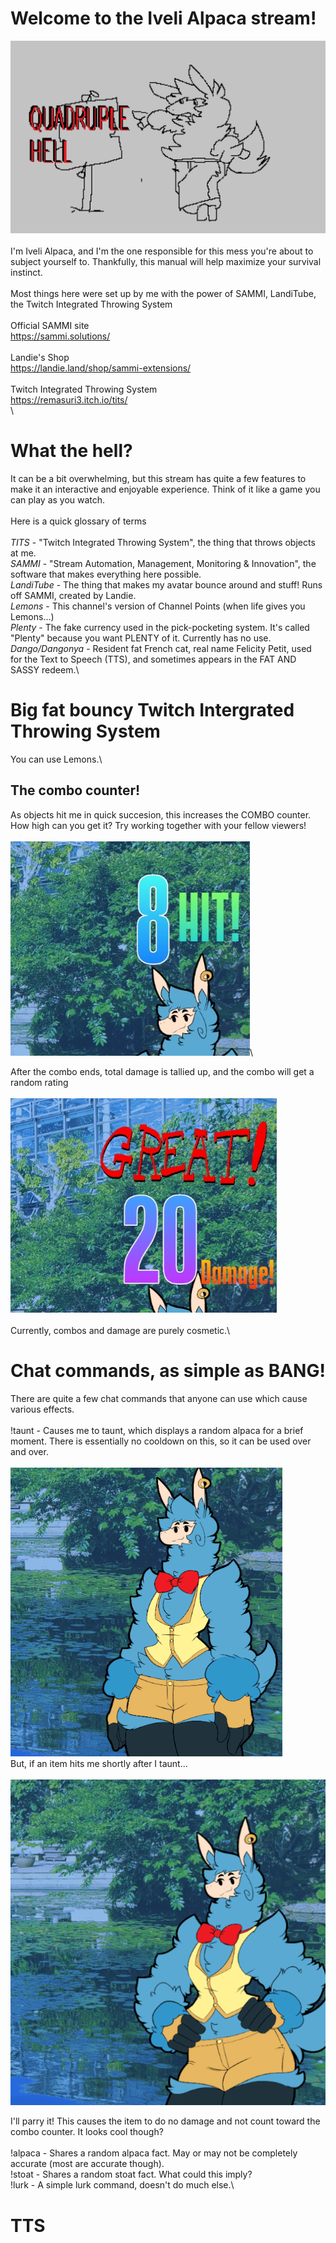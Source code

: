 # Welcome to the Iveli Alpaca stream!
![A poorly drawn alpaca pointing to a sign that reads "QUADRUPLE HELL"](media/quadrupleHell.jpg)\
\
I'm Iveli Alpaca, and I'm the one responsible for this mess you're about to subject yourself to.  Thankfully, this manual will help maximize your survival instinct.\
\
Most things here were set up by me with the power of SAMMI, LandiTube, the Twitch Integrated Throwing System\
\
Official SAMMI site\
https://sammi.solutions/
\
\
Landie's Shop\
https://landie.land/shop/sammi-extensions/
\
\
Twitch Integrated Throwing System\
https://remasuri3.itch.io/tits/
\
\
# What the hell?

It can be a bit overwhelming, but this stream has quite a few features to make it an interactive and enjoyable experience.  Think of it like a game you can play as you watch.\
\
Here is a quick glossary of terms\
\
*TITS* - "Twitch Integrated Throwing System", the thing that throws objects at me.\
*SAMMI* - "Stream Automation, Management, Monitoring & Innovation", the software that makes everything here possible.\
*LandiTube* - The thing that makes my avatar bounce around and stuff!  Runs off SAMMI, created by Landie.\
*Lemons* - This channel's version of Channel Points (when life gives you Lemons...)\
*Plenty* - The fake currency used in the pick-pocketing system.  It's called "Plenty" because you want PLENTY of it.  Currently has no use.\
*Dango/Dangonya* - Resident fat French cat, real name Felicity Petit, used for the Text to Speech (TTS), and sometimes appears in the FAT AND SASSY redeem.\

# Big fat bouncy Twitch Intergrated Throwing System

You can use Lemons.\

## The combo counter!

As objects hit me in quick succesion, this increases the COMBO counter.  How high can you get it?  Try working together with your fellow viewers!\
\
![counter](media/comboCounter.jpg)\

After the combo ends, total damage is tallied up, and the combo will get a random rating\
\
![rating](media/comboRating.jpg)\
\
Currently, combos and damage are purely cosmetic.\

# Chat commands, as simple as BANG!

There are quite a few chat commands that anyone can use which cause various effects.\
\
!taunt - Causes me to taunt, which displays a random alpaca for a brief moment.  There is essentially no cooldown on this, so it can be used over and over.\
\
![taunt gif](media/taunt.gif)
\
But, if an item hits me shortly after I taunt...\
\
![parry gif](media/parry.gif)

I'll parry it!  This causes the item to do no damage and not count toward the combo counter.  It looks cool though?\
\
!alpaca - Shares a random alpaca fact.  May or may not be completely accurate (most are accurate though).\
!stoat - Shares a random stoat fact.  What could this imply?\
!lurk - A simple lurk command, doesn't do much else.\

# TTS